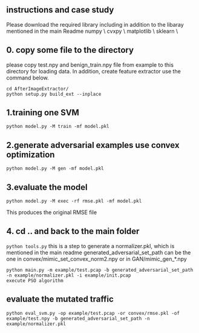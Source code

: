 ## instructions and case study
Please download the required library including in addition to the libaray mentioned in the main Readme
numpy \\
cvxpy \\
matplotlib \\
sklearn \\

## 0. copy some file to the directory
please copy test.npy and benign_train.npy file from example to this directory for loading data. In addition, create feature extractor use the command below.
   ```
   cd AfterImageExtractor/
   python setup.py build_ext --inplace
   ```
## 1.training one SVM
```
python model.py -M train -mf model.pkl
```
## 2.generate adversarial examples use convex optimization
```
python model.py -M gen -mf model.pkl
```
## 3.evaluate the model
```
python model.py -M exec -rf rmse.pkl -mf model.pkl
```
This produces the original RMSE file

## 4. cd .. and back to the main folder
```python tools.py``` this is a step to generate a normalizer.pkl, which is mentioned in the main readme
generated_adversarial_set_path can be the one in convex/mimic_set_convex_norm2.npy or in GAN/mimic_gen_*.npy
```
python main.py -m example/test.pcap -b generated_adversarial_set_path -n example/normalizer.pkl -i example/init.pcap
execute PSO algorithm
```
## evaluate the mutated traffic
```
python eval_svm.py -op example/test.pcap -or convex/rmse.pkl -of example/test.npy -b generated_adversarial_set_path -n example/normalizer.pkl
```
